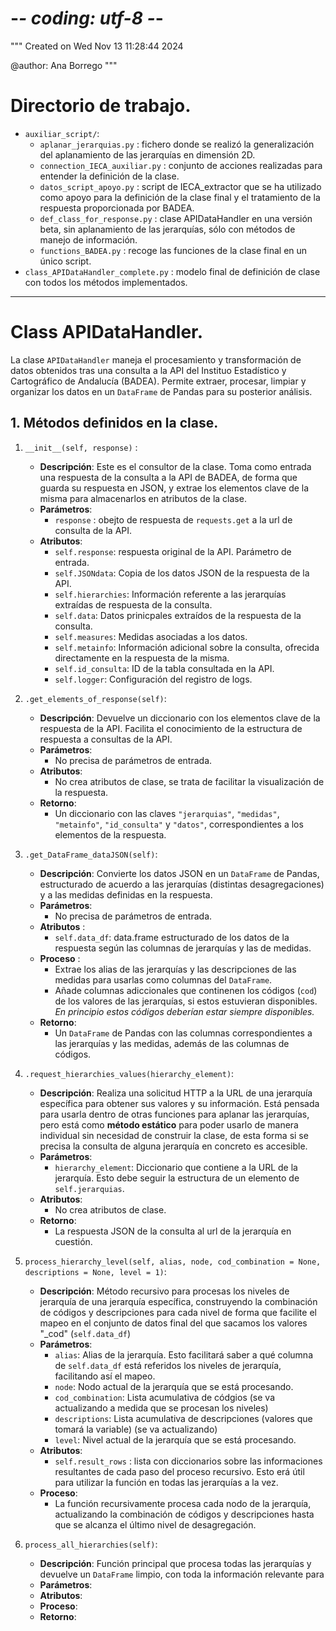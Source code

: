 # -*- coding: utf-8 -*-
"""
Created on Wed Nov 13 11:28:44 2024

@author: Ana Borrego
"""

# Directorio de trabajo. 

+ `auxiliar_script/`: 
    + `aplanar_jerarquias.py` : fichero donde se realizó la generalización del aplanamiento de las jerarquías en dimensión 2D. 
    + `connection_IECA_auxiliar.py` : conjunto de acciones realizadas para entender la definición de la clase.
    + `datos_script_apoyo.py` : script de IECA_extractor que se ha utilizado como apoyo para la definición de la clase final y el tratamiento de la respuesta proporcionada por BADEA.
    + `def_class_for_response.py` : clase APIDataHandler en una versión beta, sin aplanamiento de las jerarquías, sólo con métodos de manejo de información.
    + `functions_BADEA.py` : recoge las funciones de la clase final en un único script.
+ `class_APIDataHandler_complete.py` : modelo final de definición de clase con todos los métodos implementados. 

------------------------------------------------------------------------

# Class APIDataHandler. 

La clase `APIDataHandler` maneja el procesamiento y transformación de datos obtenidos tras una consulta a la API del Instituo Estadístico y Cartográfico de Andalucía (BADEA). Permite extraer, procesar, limpiar y organizar los datos en un `DataFrame` de Pandas para su posterior análisis. 

## 1. Métodos definidos en la clase. 

1. `__init__(self, response)` : 
    + **Descripción**: Este es el consultor de la clase. Toma como entrada una respuesta de la consulta a la API de BADEA, de forma que guarda su respuesta en JSON, y extrae los elementos clave de la misma para almacenarlos en atributos de la clase. 
    + **Parámetros**: 
        + `response` : obejto de respuesta de `requests.get` a la url de consulta de la API. 
    + **Atributos**: 
        + `self.response`: respuesta original de la API. Parámetro de entrada.
        + `self.JSONdata`: Copia de los datos JSON de la respuesta de la API. 
        + `self.hierarchies`: Información referente a las jerarquías extraídas de respuesta de la consulta. 
        + `self.data`: Datos prinicpales extraídos de la respuesta de la consulta.
        + `self.measures`: Medidas asociadas a los datos. 
        + `self.metainfo`: Información adicional sobre la consulta, ofrecida directamente en la respuesta de la misma. 
        + `self.id_consulta`: ID de la tabla consultada en la API.
        + `self.logger`: Configuración del registro de logs. 

2. `.get_elements_of_response(self)`: 
    + **Descripción**: Devuelve un diccionario con los elementos clave de la respuesta de la API. Facilita el conocimiento de la estructura de respuesta a consultas de la API. 
    + **Parámetros**:
        + No precisa de parámetros de entrada.
    + **Atributos**: 
        + No crea atributos de clase, se trata de facilitar la visualización de la respuesta. 
    + **Retorno**: 
        + Un diccionario con las claves `"jerarquias"`, `"medidas"`, `"metainfo"`, `"id_consulta"` y `"datos"`, correspondientes a los elementos de la respuesta. 

3. `.get_DataFrame_dataJSON(self)`: 
    + **Descripción**: Convierte los datos JSON en un `DataFrame` de Pandas, estructurado de acuerdo a las jerarquías (distintas desagregaciones) y a las medidas definidas en la respuesta. 
    + **Parámetros**: 
        + No precisa de parámetros de entrada. 
    + **Atributos** : 
        + `self.data_df`: data.frame estructurado de los datos de la respuesta según las columnas de jerarquías y las de medidas.
    + **Proceso** : 
        + Extrae los alias de las jerarquías y las descripciones de las medidas para usarlas como columnas del `DataFrame`. 
        + Añade columnas adiccionales que continenen los códigos (`cod`) de los valores de las jerarquías, si estos estuvieran disponibles. *En principio estos códigos deberían estar siempre disponibles.*
    + **Retorno**: 
        + Un `DataFrame` de Pandas con las columnas correspondientes a las jerarquías y las medidas, además de las columnas de códigos.

4. `.request_hierarchies_values(hierarchy_element)`:
    + **Descripción**: Realiza una solicitud HTTP a la URL de una jerarquía específica para obtener sus valores y su información. Está pensada para usarla dentro de otras funciones para aplanar las jerarquías, pero está como **método estático** para poder usarlo de manera individual sin necesidad de construir la clase, de esta forma si se precisa la consulta de alguna jerarquía en concreto es accesible. 
    + **Parámetros**: 
        + `hierarchy_element`: Diccionario que contiene a la URL de la jerarquía. Esto debe seguir la estructura de un elemento de `self.jerarquias`. 
    + **Atributos**:
        + No crea atributos de clase.
    + **Retorno**:
        + La respuesta JSON de la consulta al url de la jerarquía en cuestión. 

5. `process_hierarchy_level(self, alias, node, cod_combination = None, descriptions = None, level = 1)`:
    + **Descripción**: Método recursivo para procesas los niveles de jerarquía de una jerarquía específica, construyendo la combinación de códigos y descripciones para cada nivel de forma que facilite el mapeo en el conjunto de datos final del que sacamos los valores "_cod" (`self.data_df`)
    + **Parámetros**:
        + `alias`: Alias de la jerarquía. Esto facilitará saber a qué columna de `self.data_df` está referidos los niveles de jerarquía, facilitando así el mapeo. 
        + `node`: Nodo actual de la jerarquía que se está procesando. 
        + `cod_combination`: Lista acumulativa de códgios (se va actualizando a medida que se procesan los niveles)
        + `descriptions`: Lista acumulativa de descripciones (valores que tomará la variable) (se va actualizando)
        + `level`: Nivel actual de la jerarquía que se está procesando. 
    + **Atributos**: 
        + `self.result_rows` : lista con diccionarios sobre las informaciones resultantes de cada paso del proceso recursivo. Esto erá útil para utilizar la función en todas las jerarquías a la vez.
    + **Proceso**:
        + La función recursivamente procesa cada nodo de la jerarquía, actualizando la combinación de códigos y descripciones hasta que se alcanza el último nivel de desagregación. 

6. `process_all_hierarchies(self)`:
    + **Descripción**: Función principal que procesa todas las jerarquías y devuelve un `DataFrame` limpio, con toda la información relevante para 
    + **Parámetros**:
    + **Atributos**:
    + **Proceso**:
    + **Retorno**:

